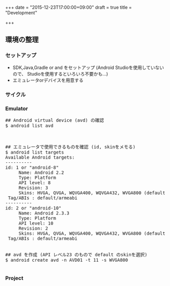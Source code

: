 +++
date = "2015-12-23T17:00:00+09:00"
draft = true
title = "Development"

+++


## 環境の整理


### セットアップ

* SDK,Java,Gradle or and をセットアップ (Android Studioを使用していないので、 Studioを使用するといろいろ不要かも...)
* エミュレータorデバイスを用意する

### サイクル


### Emulator

<pre>
## Android virtual device (avd) の確認
$ android list avd



## エミュレータで使用できるものを確認 (id, skinをメモる)
$ android list targets
Available Android targets:
----------
id: 1 or "android-8"
     Name: Android 2.2
     Type: Platform
     API level: 8
     Revision: 3
     Skins: HVGA, QVGA, WQVGA400, WQVGA432, WVGA800 (default), WVGA854
 Tag/ABIs : default/armeabi
----------
id: 2 or "android-10"
     Name: Android 2.3.3
     Type: Platform
     API level: 10
     Revision: 2
     Skins: HVGA, QVGA, WQVGA400, WQVGA432, WVGA800 (default), WVGA854
 Tag/ABIs : default/armeabi


## avd を作成 (API レベル23 のもので default のskinを選択)
$ android create avd -n AVD01 -t 11 -s WVGA800

</pre>

### Project


